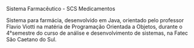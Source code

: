 Sistema Farmacêutico - SCS Medicamentos

Sistema para farmácia, desenvolvido em Java, orientado pelo professor Flavio Viotti na matéria de Programação Orientada a Objetos, durante o 4°semestre do curso de análise e desenvolvimento de sistemas, na Fatec São Caetano do Sul.